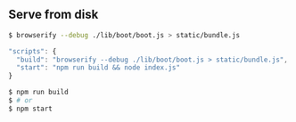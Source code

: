 
## Serve from disk

```bash
$ browserify --debug ./lib/boot/boot.js > static/bundle.js
```

```js
"scripts": {
  "build": "browserify --debug ./lib/boot/boot.js > static/bundle.js",
  "start": "npm run build && node index.js"  
}
```

```bash
$ npm run build
$ # or
$ npm start
```

